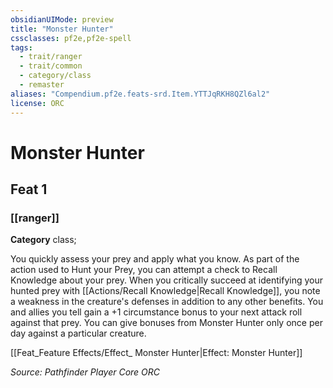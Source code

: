 ```yaml
---
obsidianUIMode: preview
title: "Monster Hunter"
cssclasses: pf2e,pf2e-spell
tags:
  - trait/ranger
  - trait/common
  - category/class
  - remaster
aliases: "Compendium.pf2e.feats-srd.Item.YTTJqRKH8QZl6al2"
license: ORC
---
```

# Monster Hunter
## Feat 1
### [[ranger]]

**Category** class; 




You quickly assess your prey and apply what you know. As part of the action used to Hunt your Prey, you can attempt a check to Recall Knowledge about your prey. When you critically succeed at identifying your hunted prey with [[Actions/Recall Knowledge|Recall Knowledge]], you note a weakness in the creature's defenses in addition to any other benefits. You and allies you tell gain a +1 circumstance bonus to your next attack roll against that prey. You can give bonuses from Monster Hunter only once per day against a particular creature.

[[Feat_Feature Effects/Effect_ Monster Hunter|Effect: Monster Hunter]]

*Source: Pathfinder Player Core*
*ORC*